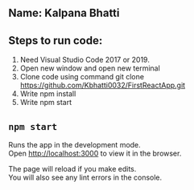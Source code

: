 ## Name: Kalpana Bhatti

## Steps to run code:
1. Need Visual Studio Code 2017 or 2019.
2. Open new window and open new terminal
3. Clone code using command git clone https://github.com/Kbhatti0032/FirstReactApp.git
4. Write npm install
5. Write npm start

## `npm start`

Runs the app in the development mode.<br />
Open [http://localhost:3000](http://localhost:3000) to view it in the browser.

The page will reload if you make edits.<br />
You will also see any lint errors in the console.
